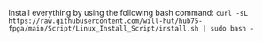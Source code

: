 Install everything by using the following bash command:
`curl -sL https://raw.githubusercontent.com/will-hut/hub75-fpga/main/Script/Linux_Install_Script/install.sh | sudo bash -`
